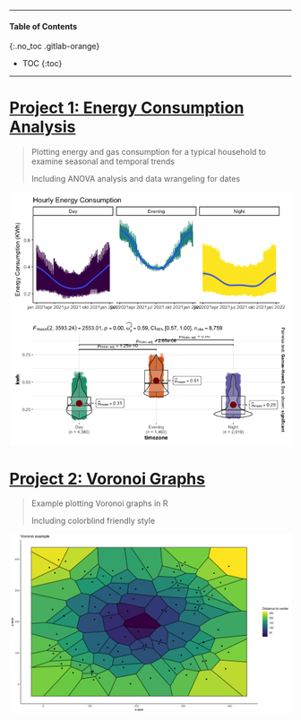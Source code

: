 ----
#### Table of Contents
{:.no_toc .gitlab-orange}

* TOC 
{:toc}

----

# [Project 1: Energy Consumption Analysis](https://github.com/glxdata/energy_project)

> Plotting energy and gas consumption for a typical household to examine seasonal and temporal trends
> 
> Including ANOVA analysis and data wrangeling for dates

![](images/kwhHourTimzoneCombined.png?raw=true)


# [Project 2: Voronoi Graphs](https://github.com/glxdata/voronoi)

> Example plotting Voronoi graphs in R
> 
> Including colorblind friendly style

![](images/voronoiAdvanced.png)
